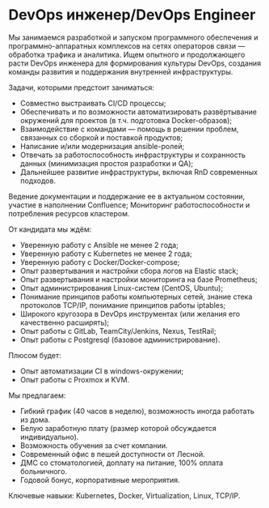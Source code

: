 DevOps инженер/DevOps Engineer
==============================

Мы занимаемся разработкой и запуском программного обеспечения и программно-аппаратных комплексов на сетях операторов связи —
обработка трафика и аналитика.
Ищем опытного и продолжающего расти DevOps инженера для формирования культуры DevOps, создания команды развития и 
поддержания внутренней инфраструктуры.  

Задачи, которыми предстоит заниматься:

  * Совместно выстраивать CI/CD процессы;
  * Обеспечивать и по возможности автоматизировать развёртывание окружений для проектов (в т.ч. подготовка Docker-образов);
  * Взаимодействие с командами — помощь в решении проблем, связанных со сборкой и поставкой продуктов;
  * Написание и/или модернизация ansible-ролей;
  * Отвечать за работоспособность инфраструктуры и сохранность данных (минимизация простоя разработки и QA);
  * Дальнейшее развитие инфраструктуры, включая RnD современных подходов.

Ведение документации и поддержание ее в актуальном состоянии, участие в наполнении Confluence;
Мониторинг работоспособности и потребления ресурсов кластером.

От кандидата мы ждём:

  * Уверенную работу с Ansible не менее 2 года;
  * Уверенную работу с Kubernetes не менее 2 года;
  * Уверенную работу с Docker/Docker-compose;
  * Опыт развертывания и настройки сбора логов на Elastic stack;
  * Опыт развертывания и настройки мониторинга на базе Prometheus;
  * Опыт администрирования Linux-систем (CentOS, Ubuntu);
  * Понимание принципов работы компьютерных сетей, знание стека протоколов TCP/IP, понимание принципов работы iptables;
  * Широкого кругозора в DevOps инструментах (или желания его качественно расширять);
  * Опыт работы с GitLab, TeamCity/Jenkins, Nexus, TestRail;
  * Опыт работы с Postgresql (базовое администрирование).

Плюсом будет: 

  * Опыт автоматизации CI в windows-окружении;
  * Опыт работы с Proxmox и KVM.

Мы предлагаем:
  * Гибкий график (40 часов в неделю), возможность иногда работать из дома.
  * Белую заработную плату (размер которой обсуждается индивидуально).
  * Возможность обучения за счет компании.
  * Современный офис в пешей доступности от Лесной.
  * ДМС со стоматологией, доплату на питание, 100% оплата больничного.
  * Годовой бонус, корпоративные мероприятия.

Ключевые навыки: Kubernetes, Docker, Virtualization, Linux, TCP/IP.
